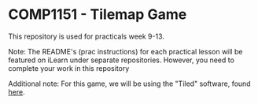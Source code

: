 # COMP1151 - Tilemap Game

This repository is used for practicals week 9-13. 

Note: The README's (prac instructions) for each practical lesson will be featured on iLearn under separate repositories. However, you need to complete your work in this repository

Additional note: For this game, we will be using the "Tiled" software, found [here](https://www.mapeditor.org/).
